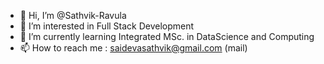 - 👋 Hi, I’m @Sathvik-Ravula
- 👀 I’m interested in Full Stack Development
- 🌱 I’m currently learning Integrated MSc. in DataScience and Computing
- 📫 How to reach me : saidevasathvik@gmail.com (mail)

<!---
Sathvik-Ravula/Sathvik-Ravula is a ✨ special ✨ repository because its `README.md` (this file) appears on your GitHub profile.
You can click the Preview link to take a look at your changes.
--->
